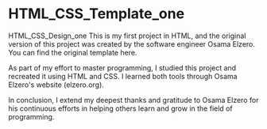 # HTML_CSS_Template_one
HTML_CSS_Design_one
This is my first project in HTML, and the original version of this project was created by the software engineer Osama Elzero. You can find the original template here.

As part of my effort to master programming, I studied this project and recreated it using HTML and CSS. I learned both tools through Osama Elzero's website (elzero.org).

In conclusion, I extend my deepest thanks and gratitude to Osama Elzero for his continuous efforts in helping others learn and grow in the field of programming.


